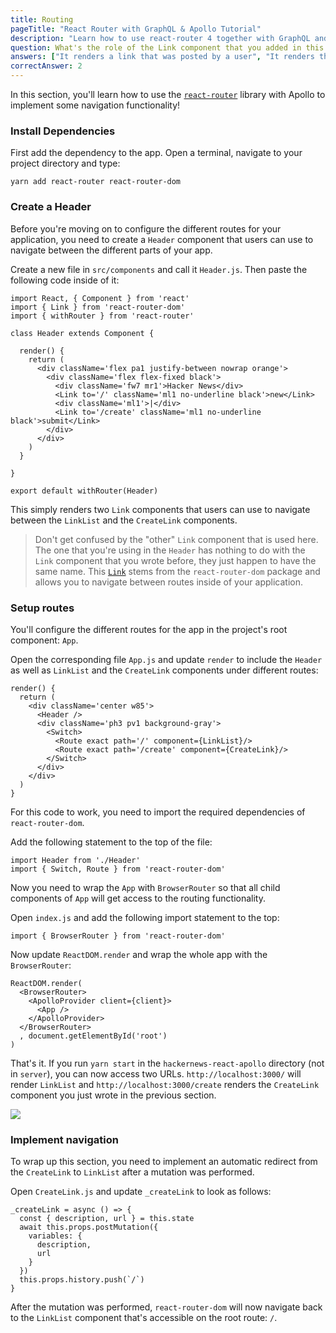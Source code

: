 ```yaml
---
title: Routing
pageTitle: "React Router with GraphQL & Apollo Tutorial"
description: "Learn how to use react-router 4 together with GraphQL and Apollo Client to implement navigation in a React app. Each route will be represented as a `Link`."
question: What's the role of the Link component that you added in this chapter?
answers: ["It renders a link that was posted by a user", "It renders the input form for users to create new links", "It lets you navigate to a different URL", "It links your root component with all its children"]
correctAnswer: 2
---
```


In this section, you'll learn how to use the [`react-router`](https://github.com/ReactTraining/react-router) library with Apollo to implement some navigation functionality!

### Install Dependencies

First add the dependency to the app. Open a terminal, navigate to your project directory and type:

<Instruction>

```bash(path=".../hackernews-react-apollo")
yarn add react-router react-router-dom
```

</Instruction>

### Create a Header

Before you're moving on to configure the different routes for your application, you need to create a `Header` component that users can use to navigate between the different parts of your app.

<Instruction>

Create a new file in `src/components` and call it `Header.js`. Then paste the following code inside of it:

```js(path=".../hackernews-react-apollo/src/components/Header.js")
import React, { Component } from 'react'
import { Link } from 'react-router-dom'
import { withRouter } from 'react-router'

class Header extends Component {

  render() {
    return (
      <div className='flex pa1 justify-between nowrap orange'>
        <div className='flex flex-fixed black'>
          <div className='fw7 mr1'>Hacker News</div>
          <Link to='/' className='ml1 no-underline black'>new</Link>
          <div className='ml1'>|</div>
          <Link to='/create' className='ml1 no-underline black'>submit</Link>
        </div>
      </div>
    )
  }

}

export default withRouter(Header)
```

</Instruction>

This simply renders two `Link` components that users can use to navigate between the `LinkList` and the `CreateLink` components.

> Don't get confused by the "other" `Link` component that is used here. The one that you're using in the `Header` has nothing to do with the `Link` component that you wrote before, they just happen to have the same name. This [`Link`](https://github.com/ReactTraining/react-router/blob/master/packages/react-router-dom/docs/api/Link.md) stems from the `react-router-dom` package and allows you to navigate between routes inside of your application.

### Setup routes

You'll configure the different routes for the app in the project's root component: `App`.

<Instruction>

Open the corresponding file `App.js` and update `render` to include the `Header` as well as `LinkList` and the `CreateLink` components under different routes:

```js(path=".../hackernews-react-apollo/src/components/App.js")
render() {
  return (
    <div className='center w85'>
      <Header />
      <div className='ph3 pv1 background-gray'>
        <Switch>
          <Route exact path='/' component={LinkList}/>
          <Route exact path='/create' component={CreateLink}/>
        </Switch>
      </div>
    </div>
  )
}
```

</Instruction>

For this code to work, you need to import the required dependencies of `react-router-dom`.

<Instruction>

Add the following statement to the top of the file:

```js(path=".../hackernews-react-apollo/src/components/App.js")
import Header from './Header'
import { Switch, Route } from 'react-router-dom'
```

</Instruction>

Now you need to wrap the `App` with `BrowserRouter` so that all child components of `App` will get access to the routing functionality.

<Instruction>

Open `index.js` and add the following import statement to the top:

```js(path=".../hackernews-react-apollo/src/index.js")
import { BrowserRouter } from 'react-router-dom'
```

</Instruction>

<Instruction>

Now update `ReactDOM.render` and wrap the whole app with the `BrowserRouter`:

```js{2,6}(path=".../hackernews-react-apollo/src/index.js")
ReactDOM.render(
  <BrowserRouter>
    <ApolloProvider client={client}>
      <App />
    </ApolloProvider>
  </BrowserRouter>
  , document.getElementById('root')
)
```

</Instruction>

That's it. If you run `yarn start` in the `hackernews-react-apollo` directory (not in `server`), you can now access two URLs. `http://localhost:3000/` will render `LinkList` and `http://localhost:3000/create` renders the `CreateLink` component you just wrote in the previous section.

![](http://imgur.com/I16JzwW.png)

### Implement navigation

To wrap up this section, you need to implement an automatic redirect from the `CreateLink` to `LinkList` after a mutation was performed.

<Instruction>

Open `CreateLink.js` and update `_createLink` to look as follows:

```js(path=".../hackernews-react-apollo/src/components/CreateLink.js")
_createLink = async () => {
  const { description, url } = this.state
  await this.props.postMutation({
    variables: {
      description,
      url
    }
  })
  this.props.history.push(`/`)
}
```

</Instruction>

After the mutation was performed, `react-router-dom` will now navigate back to the `LinkList` component that's accessible on the root route: `/`.
